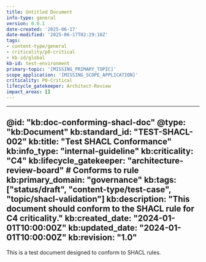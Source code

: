 ```yaml
---
title: Untitled Document
info-type: general
version: 0.0.1
date-created: '2025-06-17'
date-modified: '2025-06-17T02:29:16Z'
tags:
- content-type/general
- criticality/p0-critical
- kb-id/global
kb-id: test-environment
primary-topic: '[MISSING_PRIMARY_TOPIC]'
scope_application: '[MISSING_SCOPE_APPLICATION]'
criticality: P0-Critical
lifecycle_gatekeeper: Architect-Review
impact_areas: []
---
```

---
@id: "kb:doc-conforming-shacl-doc"
@type: "kb:Document"
kb:standard_id: "TEST-SHACL-002"
kb:title: "Test SHACL Conformance"
kb:info_type: "internal-guideline"
kb:criticality: "C4"
kb:lifecycle_gatekeeper: "architecture-review-board" # Conforms to rule
kb:primary_domain: "governance"
kb:tags: ["status/draft", "content-type/test-case", "topic/shacl-validation"]
kb:description: "This document should conform to the SHACL rule for C4 criticality."
kb:created_date: "2024-01-01T10:00:00Z"
kb:updated_date: "2024-01-01T10:00:00Z"
kb:revision: "1.0"
---
This is a test document designed to conform to SHACL rules.
